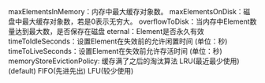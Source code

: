 maxElementsInMemory：内存中最大缓存对象数。
maxElementsOnDisk：磁盘中最大缓存对象数，若是0表示无穷大。
overflowToDisk：当内存中Element数量达到最大数，是否保存在磁盘
eternal：Element是否永久有效
timeToIdleSeconds：设置Element在失效前的允许闲置时间 (单位：秒)
timeToLiveSeconds：设置Element在失效前允许存活时间 (单位：秒)
memoryStoreEvictionPolicy: 缓存满了之后的淘汰算法 LRU(最近最少使用)(default) FIFO(先进先出) LFU(较少使用)
 